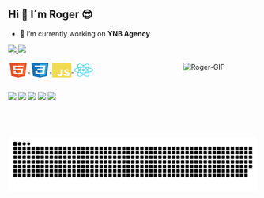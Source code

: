 ## Hi 👋 I´m Roger 😎


- 🔭 I’m currently working on **YNB Agency**

 <div>
  <a href="https://github.com/RMERCADOR98">
  <img height="180em" src="https://github-readme-stats.vercel.app/api?username=RMERCADOR98&show_icons=true&theme=dracula&include_all_commits=true&count_private=true"/>
  <img height="180em" src="https://github-readme-stats.vercel.app/api/top-langs/?username=RMERCADOR98&layout=compact&langs_count=7&theme=dracula"/>
</div>
<div style="display: inline_block"><br>
  <img align="center" alt="Roger-HTML" height="30" width="40" src="https://raw.githubusercontent.com/devicons/devicon/master/icons/html5/html5-original.svg">
  <img align="center" alt="Roger-CSS" height="30" width="40" src="https://raw.githubusercontent.com/devicons/devicon/master/icons/css3/css3-original.svg">
  <img align="center" alt="Roger-Js" height="30" width="40" src="https://raw.githubusercontent.com/devicons/devicon/master/icons/javascript/javascript-plain.svg">
  <img align="center" alt="Roger-React" height="30" width="40" src="https://raw.githubusercontent.com/devicons/devicon/master/icons/react/react-original.svg">
  <img align="right" alt="Roger-GIF" height="150" width="150" src="https://media2.giphy.com/media/8u3a2ccSkMYJbx3qLy/giphy.gif?cid=790b761193a4bd26c8e28c6300e91836534dfc33bd0da5c6&rid=giphy.gif&ct=g">
  
</div>
  
##
  
<div>
    <a href="https://www.youtube.com/channel/UCIFssDuXjayRlFHuEUR_HUQ" target="_blank"><img src="https://img.shields.io/badge/YouTube-FF0000?style=for-the-badge&logo=youtube&logoColor=white" target="_blank"></a>
  <a href="https://instagram.com/roger_mercs" target="_blank"><img src="https://img.shields.io/badge/-Instagram-%23E4405F?style=for-the-badge&logo=instagram&logoColor=white" target="_blank"></a>
  <a href = "mailto:rodrigosmercador@gmail.com"><img src="https://img.shields.io/badge/-Gmail-%23333?style=for-the-badge&logo=gmail&logoColor=white" target="_blank"></a>
  <a href="https://www.linkedin.com/in/rodrigo-mercador-a904221b0/" target="_blank"><img src="https://img.shields.io/badge/-LinkedIn-%230077B5?style=for-the-badge&logo=linkedin&logoColor=white" target="_blank"></a>
    <a href="https://t.me/1264173317" target="_blank"><img src="https://img.shields.io/badge/Telegram-2CA5E0?style=for-the-badge&logo=telegram&logoColor=white" target="_blank"></a>
</div>
 
   ![Snake animation](https://github.com/RMERCADOR98/RMERCADOR98/blob/output/github-contribution-grid-snake.svg)
  
  

